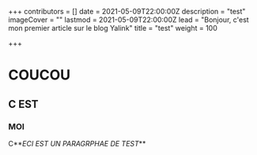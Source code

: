+++
contributors = []
date = 2021-05-09T22:00:00Z
description = "test"
imageCover = ""
lastmod = 2021-05-09T22:00:00Z
lead = "Bonjour, c'est mon premier article sur le blog Yalink"
title = "test"
weight = 100

+++
# COUCOU

## C EST

### MOI

C**_ECI EST UN PARAGRPHAE DE TEST_**